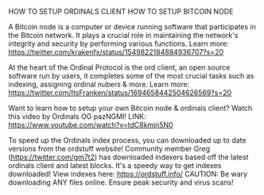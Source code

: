 HOW TO SETUP ORDINALS CLIENT
HOW TO SETUP BITCOIN NODE

A Bitcoin node is a computer or device running software that participates in the Bitcoin network. It plays a crucial role in maintaining the network's integrity and security by performing various functions. Learn more: https://twitter.com/krakenfx/status/1549822184884936707?s=20

At the heart of the Ordinal Protocol is the ord client, an open source software run by users, it completes some of the most crucial tasks such as indexing, assigning ordinal nubers & more. Learn more: https://twitter.com/ItsFranken/status/1694658442504626569?s=20

Want to learn how to setup your own Bitcoin node & ordinals client? Watch this video by Ordinals OG pazNGMI!
LINK: https://www.youtube.com/watch?v=tdC8kmjn5N0

To speed up the Ordinals index process, you can downloaded up to date versions from the ordstuff website!
Community member Greg (https://twitter.com/gm7t2) has downloaded indexers based off the latest ordinals client and latest blocks.
It's a speedy way to get indexes downloaded! View indexes here: https://ordstuff.info/
CAUTION: Be wary downloading ANY files online. Ensure peak security and virus scans!